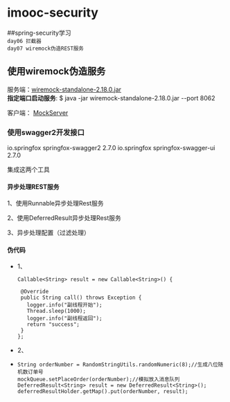 # imooc-security
##spring-security学习</br>
`day06 拦截器`</br>
`day07 wiremock伪造REST服务`</br>

## 使用wiremock伪造服务
服务端：[wiremock-standalone-2.18.0.jar](http://repo1.maven.org/maven2/com/github/tomakehurst/wiremock-standalone/2.18.0/wiremock-standalone-2.18.0.jar)</br>
**指定端口启动服务**:
$ java -jar wiremock-standalone-2.18.0.jar --port 8062</br>

客户端：
[MockServer](https://github.com/SummerWindL/imooc-security/blob/master/imooc-security-demo/src/main/java/com/imooc/wiremock/MockServer.java)

### 使用swagger2开发接口</br>
<!-- https://mvnrepository.com/artifact/io.springfox/springfox-swagger2 -->
<dependency>
    <groupId>io.springfox</groupId>
    <artifactId>springfox-swagger2</artifactId>
    <version>2.7.0</version>
</dependency>

<!-- https://mvnrepository.com/artifact/io.springfox/springfox-swagger-ui -->
<dependency>
    <groupId>io.springfox</groupId>
    <artifactId>springfox-swagger-ui</artifactId>
    <version>2.7.0</version>
</dependency>

集成这两个工具

#### 异步处理REST服务</br>

1、使用Runnable异步处理Rest服务</br>

2、使用DeferredResult异步处理Rest服务</br>

3、异步处理配置（过滤处理）</br>

#### 伪代码</br>
  * 1、

        Callable<String> result = new Callable<String>() {

         @Override
         public String call() throws Exception {
           logger.info("副线程开始");
           Thread.sleep(1000);
           logger.info("副线程返回");
           return "success";
         }
        };
        
  * 2、
  * 
        String orderNumber = RandomStringUtils.randomNumeric(8);//生成八位随机数订单号
        mockQueue.setPlaceOrder(orderNumber);//模拟放入消息队列
        DeferredResult<String> result = new DeferredResult<String>();
        deferredResultHolder.getMap().put(orderNumber, result);
          
        

